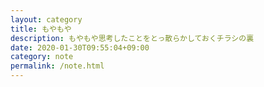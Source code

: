 ```yaml
---
layout: category
title: もやもや
description: もやもや思考したことをとっ散らかしておくチラシの裏
date: 2020-01-30T09:55:04+09:00
category: note
permalink: /note.html
---
```

